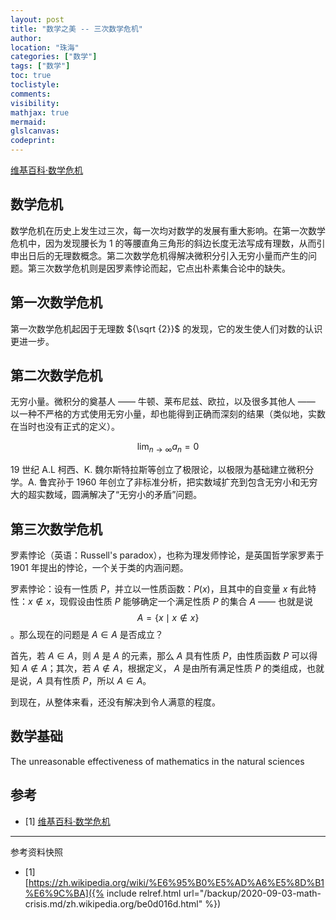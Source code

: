 ```yaml
---
layout: post
title: "数学之美 -- 三次数学危机"
author:
location: "珠海"
categories: ["数学"]
tags: ["数学"]
toc: true
toclistyle:
comments:
visibility:
mathjax: true
mermaid:
glslcanvas:
codeprint:
---
```


[维基百科·数学危机](https://zh.wikipedia.org/wiki/%E6%95%B0%E5%AD%A6%E5%8D%B1%E6%9C%BA)


## 数学危机

数学危机在历史上发生过三次，每一次均对数学的发展有重大影响。在第一次数学危机中，因为发现腰长为 1 的等腰直角三角形的斜边长度无法写成有理数，从而引申出日后的无理数概念。第二次数学危机得解决微积分引入无穷小量而产生的问题。第三次数学危机则是因罗素悖论而起，它点出朴素集合论中的缺失。


## 第一次数学危机

第一次数学危机起因于无理数 ${\sqrt {2}}$ 的发现，它的发生使人们对数的认识更进一步。


## 第二次数学危机

无穷小量。微积分的奠基人 —— 牛顿、莱布尼兹、欧拉，以及很多其他人 —— 以一种不严格的方式使用无穷小量，却也能得到正确而深刻的结果（类似地，实数在当时也没有正式的定义）。

$$\lim_{n\to \infty} a_n = 0$$

19 世纪 A.L 柯西、K. 魏尔斯特拉斯等创立了极限论，以极限为基础建立微积分学。A. 鲁宾孙于 1960 年创立了非标准分析，把实数域扩充到包含无穷小和无穷大的超实数域，圆满解决了“无穷小的矛盾”问题。


## 第三次数学危机

罗素悖论（英语：Russell's paradox），也称为理发师悖论，是英国哲学家罗素于 1901 年提出的悖论，一个关于类的内涵问题。

罗素悖论：设有一性质 $P$，并立以一性质函数：$P(x)$，且其中的自变量 $x$ 有此特性：$x\not \in x$，现假设由性质 $P$ 能够确定一个满足性质 $P$ 的集合 $A$ —— 也就是说 $$A=\{x \mid x \notin x\}$$。那么现在的问题是 $A\in A$ 是否成立？

首先，若 $A\in A$，则 $A$ 是 $A$ 的元素，那么 $A$ 具有性质 $P$，由性质函数 $P$ 可以得知 $A\not \in A$；其次，若 $A\not \in A$，根据定义， $A$ 是由所有满足性质 $P$ 的类组成，也就是说，$A$ 具有性质 $P$，所以 $A\in A$。

到现在，从整体来看，还没有解决到令人满意的程度。


## 数学基础

The unreasonable effectiveness of mathematics in the natural sciences


## 参考

- [1] [维基百科·数学危机](https://zh.wikipedia.org/wiki/%E6%95%B0%E5%AD%A6%E5%8D%B1%E6%9C%BA)

-----

<font class='ref_snapshot'>参考资料快照</font>

- [1] [https://zh.wikipedia.org/wiki/%E6%95%B0%E5%AD%A6%E5%8D%B1%E6%9C%BA]({% include relref.html url="/backup/2020-09-03-math-crisis.md/zh.wikipedia.org/be0d016d.html" %})
